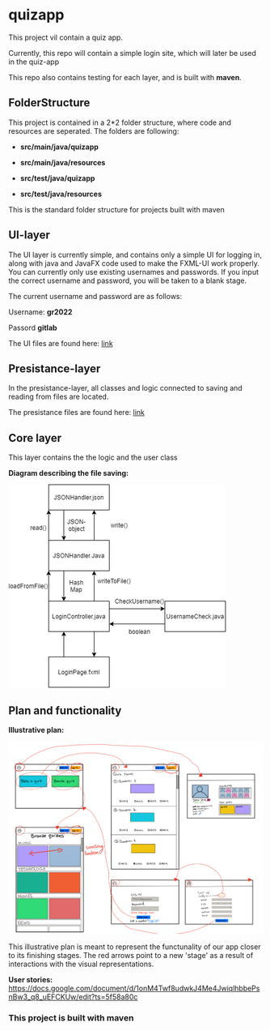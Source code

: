 # quizapp

This project vil contain a quiz app. 

Currently, this repo will contain a simple login site, which will later be used in the quiz-app

This repo also contains testing for each layer, and is built with **maven**.

## FolderStructure

This project is contained in a 2*2 folder structure, where code and resources are seperated. The folders are following:

* **src/main/java/quizapp**

* **src/main/java/resources**

* **src/test/java/quizapp**

* **src/test/java/resources**

This is the standard folder structure for projects built with maven

## UI-layer

The UI layer is currently simple, and contains only a simple UI for logging in, along with java and JavaFX code
used to make the FXML-UI work properly. You can currently only use existing usernames and passwords.
If you input the correct username and password, you will be taken to a blank stage.

The current username and password are as follows:

Username: **gr2022**

Passord **gitlab**

The UI files are found here:
[link](https://gitlab.stud.idi.ntnu.no/it1901/groups-2020/gr2022/gr2022/-/tree/master/gr2022%2Fsrc%2Fmain%2Fjava%2Fquizapp%2Fui)

## Presistance-layer

In the presistance-layer, all classes and logic connected to saving and reading from files are located.

The presistance files are found here:
[link](https://gitlab.stud.idi.ntnu.no/it1901/groups-2020/gr2022/gr2022/-/tree/master/gr2022%2Fsrc%2Fmain%2Fjava%2Fquizapp%2Fjson)

## Core layer

This layer contains the the logic and the user class

**Diagram describing the file saving:**

![Image of JSON diagram](Images/JSONdiagram.png)


## Plan and functionality

**Illustrative plan:**

![Image of illustrative plan](Images/BrukerPlan.png)


This illustrative plan is meant to represent the functunality of our app closer to its finishing stages. The red arrows point to a new 'stage' as a result of interactions with the visual representations. 


**User stories:**
https://docs.google.com/document/d/1onM4Twf8udwkJ4Me4JwiqlhbbePsnBw3_q8_uEFCKUw/edit?ts=5f58a80c


### This project is built with maven